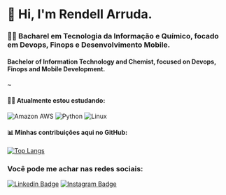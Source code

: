 # 👋 Hi, I'm Rendell Arruda.
  
### 👨‍🔬  Bacharel em Tecnologia da Informação e Químico, focado em Devops, Finops e Desenvolvimento Mobile.
####   Bachelor of Information Technology and Chemist, focused on Devops, Finops and Mobile Development.
~
#### 👨‍💻 Atualmente estou estudando: 
![Amazon AWS](https://img.shields.io/badge/Amazon_AWS-232F3E?style=for-the-badge&logo=amazon-aws&logoColor=white)
![Python](https://img.shields.io/badge/Python-3776AB?style=for-the-badge&logo=python&logoColor=white) 
![Linux](https://img.shields.io/badge/Linux-E34F26?style=for-the-badge&logo=linux&logoColor=black) 
<!--![Ansible](https://img.shields.io/badge/Ansible-000000?style=for-the-badge&logo=Ansible&logoColor=white)

!![Github React](https://img.shields.io/badge/-ReactJs-61DAFB?logo=react&logoColor=white&style=for-the-badge)
![Github Html5](https://img.shields.io/badge/HTML5-E34F26?style=for-the-badge&logo=html5&logoColor=white) 
![Github JavaScript](https://img.shields.io/badge/JavaScript-F7DF1E?style=for-the-badge&logo=javascript&logoColor=black)
![Github Java](https://img.shields.io/badge/Java-ED8B00?style=for-the-badge&logo=java&logoColor=white)
![Github css3](https://img.shields.io/badge/CSS3-1572B6?style=for-the-badge&logo=css3&logoColor=white) 
![MySQL](https://img.shields.io/badge/mysql-%2300f.svg?style=for-the-badge&logo=mysql&logoColor=white)
![Github React Native](https://img.shields.io/badge/React_Native-20232A?style=for-the-badge&logo=react&logoColor=61DAFB)  -->
<!-- ![Github NodeJS](https://img.shields.io/badge/Node.js-43853D?style=for-the-badge&logo=node.js&logoColor=white) -->


#### 📊 Minhas contribuições aqui no GitHub:

[![Top Langs](https://github-readme-stats.vercel.app/api/top-langs/?username=rendell-arruda&theme=dark&layout=compact)](https://github.com/anuraghazra/github-readme-stats)

### Você pode me achar nas redes sociais:

[![Linkedin Badge](https://img.shields.io/badge/LinkedIn-0077B5?style=for-the-badge&logo=linkedin&logoColor=white&link=link_do_seu_perfil)](https://www.linkedin.com/in/rendell-arruda-5804b4177/)
[![Instagram Badge](https://img.shields.io/badge/Instagram-E4405F?style=for-the-badge&logo=instagram&logoColor=white&link=link_do_seu_perfil)](https://www.instagram.com/rendellarruda3/)


